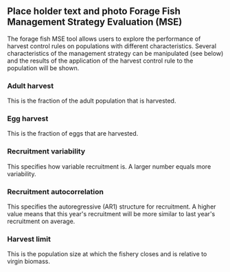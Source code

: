 ## **Place holder text and photo** Forage Fish Management Strategy Evaluation (MSE)
The forage fish MSE tool allows users to explore the performance of harvest control rules on populations with different characteristics. Several characteristics of the management strategy can be manipulated (see below) and the results of the application of the harvest control rule to the population will be shown.

### Adult harvest
This is the fraction of the adult population that is harvested.  

### Egg harvest
This is the fraction of eggs that are harvested.  

### Recruitment variability
This specifies how variable recruitment is. A larger number equals more variability.

### Recruitment autocorrelation
This specifies the autoregressive (AR1) structure for recruitment.  A higher value means that this year's recruitment will be more similar to last year's recruitment on average.

### Harvest limit
This is the population size at which the fishery closes and is relative to virgin biomass.  


